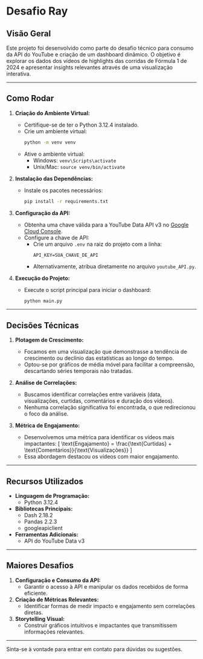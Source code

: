 # Desafio Ray

## Visão Geral

Este projeto foi desenvolvido como parte do desafio técnico para consumo da API do YouTube e criação de um dashboard dinâmico. O objetivo é explorar os dados dos vídeos de highlights das corridas de Fórmula 1 de 2024 e apresentar insights relevantes através de uma visualização interativa.

---

## Como Rodar

1. **Criação do Ambiente Virtual:**
   - Certifique-se de ter o Python 3.12.4 instalado.
   - Crie um ambiente virtual:
     ```bash
     python -m venv venv
     ```
   - Ative o ambiente virtual:
     - Windows: `venv\Scripts\activate`
     - Unix/Mac: `source venv/bin/activate`

2. **Instalação das Dependências:**
   - Instale os pacotes necessários:
     ```bash
     pip install -r requirements.txt
     ```

3. **Configuração da API:**
   - Obtenha uma chave válida para a YouTube Data API v3 no [Google Cloud Console](https://console.cloud.google.com/).
   - Configure a chave de API:
     - Crie um arquivo `.env` na raiz do projeto com a linha:
       ```env
       API_KEY=SUA_CHAVE_DE_API
       ```
     - Alternativamente, atribua diretamente no arquivo `youtube_API.py`.

4. **Execução do Projeto:**
   - Execute o script principal para iniciar o dashboard:
     ```bash
     python main.py
     ```

---

## Decisões Técnicas

1. **Plotagem de Crescimento:**
   - Focamos em uma visualização que demonstrasse a tendência de crescimento ou declínio das estatísticas ao longo do tempo.
   - Optou-se por gráficos de média móvel para facilitar a compreensão, descartando séries temporais não tratadas.

2. **Análise de Correlações:**
   - Buscamos identificar correlações entre variáveis (data, visualizações, curtidas, comentários e duração dos vídeos).
   - Nenhuma correlação significativa foi encontrada, o que redirecionou o foco da análise.

3. **Métrica de Engajamento:**
   - Desenvolvemos uma métrica para identificar os vídeos mais impactantes:
     \[
     \text{Engajamento} = \frac{\text{Curtidas} + \text{Comentários}}{\text{Visualizações}}
     \]
   - Essa abordagem destacou os vídeos com maior engajamento.

---

## Recursos Utilizados

- **Linguagem de Programação:**
  - Python 3.12.4
- **Bibliotecas Principais:**
  - Dash 2.18.2
  - Pandas 2.2.3
  - googleapiclient
- **Ferramentas Adicionais:**
  - API do YouTube Data v3

---

## Maiores Desafios

1. **Configuração e Consumo da API:**
   - Garantir o acesso à API e manipular os dados recebidos de forma eficiente.
2. **Criação de Métricas Relevantes:**
   - Identificar formas de medir impacto e engajamento sem correlações diretas.
3. **Storytelling Visual:**
   - Construir gráficos intuitivos e impactantes que transmitissem informações relevantes.

---

Sinta-se à vontade para entrar em contato para dúvidas ou sugestões.
